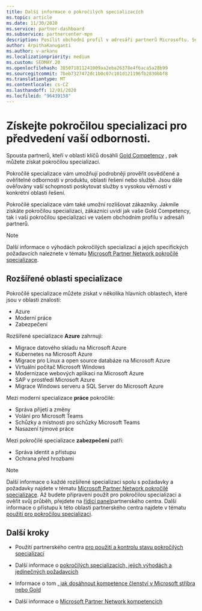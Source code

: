 ```yaml
---
title: Další informace o pokročilých specializacích
ms.topic: article
ms.date: 11/30/2020
ms.service: partner-dashboard
ms.subservice: partnercenter-mpn
description: Posílit obchodní profil v adresáři partnerů Microsoftu. Seznamte se s pokročilými specializacemi, které můžete dosáhnout spolu se stávajícími zlatými a Stříbrnémi kompetencemi.
author: ArpithaKanuganti
ms.author: v-arkanu
ms.localizationpriority: medium
ms.custom: SEOMAY.20
ms.openlocfilehash: 385071811241009aa2eba26378e4f6aca5a28b99
ms.sourcegitcommit: 7beb7327472dc1b0c07c101d121196fb2830bbf8
ms.translationtype: MT
ms.contentlocale: cs-CZ
ms.lasthandoff: 12/01/2020
ms.locfileid: "96439158"
---
```

# <a name="earn-an-advanced-specialization-to-showcase-your-expertise"></a>Získejte pokročilou specializaci pro předvedení vaší odbornosti.

Spousta partnerů, kteří v oblasti klíčů dosáhli [Gold Competency](learn-about-competencies.md) , pak můžete získat pokročilou specializaci.

Pokročilé specializace vám umožňují podrobněji prověřit osvědčené a ověřitelné odbornosti v produktu, oblasti řešení nebo službě. Jsou dále ověřovány vaší schopnosti poskytovat služby s vysokou věrností v konkrétní oblasti řešení.

Pokročilé specializace vám také umožní rozlišovat zákazníky. Jakmile získáte pokročilou specializaci, zákazníci uvidí jak vaše Gold Competency, tak i vaši pokročilou specializaci ve vašem obchodním profilu v adresáři partnerů.

> [!NOTE]
> Další informace o výhodách pokročilých specializací a jejich specifických požadavcích naleznete v tématu [Microsoft Partner Network pokročilé specializace](https://partner.microsoft.com/membership/advanced-specialization).

## <a name="advanced-specialization-areas"></a>Rozšířené oblasti specializace

Pokročilé specializace můžete získat v několika hlavních oblastech, které jsou v oblasti znalostí:

- Azure
- Moderní práce
- Zabezpečení

Rozšířené specializace **Azure** zahrnují:

- Migrace datového skladu na Microsoft Azure
- Kubernetes na Microsoft Azure
- Migrace pro Linux a open source databáze na Microsoft Azure
- Virtuální počítač Microsoft Windows
- Modernizace webových aplikací na Microsoft Azure
- SAP v prostředí Microsoft Azure
- Migrace Windows serveru a SQL Server do Microsoft Azure

Mezi moderní specializace **práce** pokročilé:

- Správa přijetí a změny
- Volání pro Microsoft Teams
- Schůzky a místnosti pro schůzky Microsoft Teams
- Nasazení týmové práce

Mezi pokročilé specializace **zabezpečení** patří:

- Správa identit a přístupu
- Ochrana před hrozbami

> [!NOTE]
> Další informace o každé rozšířené specializaci spolu s požadavky a požadavky najdete v tématu [Microsoft Partner Network pokročilé specializace](https://partner.microsoft.com/membership/advanced-specialization). Až budete připraveni použít pro pokročilou specializaci a ověřit svůj průběh, přejdete na [řídicí panel](https://partner.microsoft.com/dashboard)partnerského centra. Další informace o přístupu k této oblasti partnerského centra najdete v tématu [použití pro pokročilou specializaci](advanced-specializations-apply.md).

## <a name="next-steps"></a>Další kroky

- Použití partnerského centra [pro použití a kontrolu stavu pokročilých specializací](advanced-specializations-apply.md)

- Další informace o [pokročilých specializacích, jejich výhodách a jedinečných požadavcích](https://partner.microsoft.com/membership/advanced-specialization)

- Informace o tom [, jak dosáhnout kompetence členství v Microsoft stříbra nebo Gold](learn-about-competencies.md)

- Další informace o [Microsoft Partner Network kompetencích](https://partner.microsoft.com/membership/competencies)